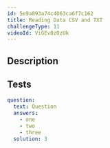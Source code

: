 ```yaml
---
id: 5e9a093a74c4063ca6f7c162
title: Reading Data CSV and TXT
challengeType: 11
videoId: ViGEv0zOzUk
---
```


## Description
<section id='description'>
</section>

## Tests
<section id='tests'>

```yml
question:
  text: Question
  answers:
    - one
    - two
    - three
  solution: 3
```

</section>

